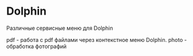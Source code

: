# Dolphin
Различные сервисные меню для Dolphin

pdf - работа с pdf файлами через контекстное меню Dolphin.
photo - обработка фотографий
